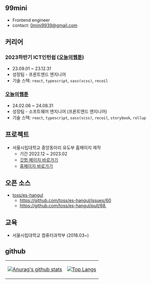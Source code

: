 ## 99mini

- Frontend engineer
- contact: [0mini9939@gmail.com](mailto:0mini9939@gmail.com)

## 커리어

### 2023하반기 ICT인턴쉽 ([오늘의웹툰](https://webtoon.today/))

- 23.09.01 ~ 23.12.31
- 성장팀 - 프론트엔드 엔지니어
- 기술 스택: `react`, `typescript`, `sass(scss)`, `recoil`

### [오늘의웹툰](https://webtoon.today/)

- 24.02.06 ~ 24.08.31
- 성장팀 - 소프트웨어 엔지니어 (프론트엔드 엔지니어)
- 기술 스택: `react`, `typescript`, `sass(scss)`, `recoil`, `storybook`, `rollup`

## 프로젝트

- 서울시립대학교 중앙동아리 유도부 홈페이지 제작
  - 기간 2022.12 ~ 2023.02
  - [깃헙 페이지 바로가기](https://github.com/uos-judo-jiho)
  - [홈페이지 바로가기](https://uosjudo.com/)

## 오픈 소스

- [toss/es-hangul](https://github.com/toss/es-hangul)
  - https://github.com/toss/es-hangul/issues/60
  - https://github.com/toss/es-hangul/pull/68,

## 교육

- 서울시립대학교 컴퓨터과학부 (2018.03~)

## github

<table>
  <tbody><tr>
<td>

[![Anurag's github stats](https://github-readme-stats.vercel.app/api?username=99mini)](https://github.com/anuraghazra/github-readme-stats)

</td>
<td>

[![Top Langs](https://github-readme-stats.vercel.app/api/top-langs/?username=99mini&layout=donut)](https://github.com/anuraghazra/github-readme-stats)

</td>
</tr></tbody>
</table>
